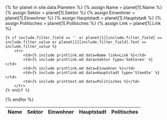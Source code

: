 <table>
<thead>
<tr><th>Name</th><th>Sektor</th><th>Einwohner</th><th>Hauptstadt</th><th>Politisches</th></tr>
</thead>
<tbody>
{% for planet in site.data.Planeten %}
    {% assign Name = planet[1].Name %}
    {% assign Sektor = planet[1].Sektor %}
    {% assign Einwohner = planet[1].Einwohner %}
    {% assign Hauptstadt = planet[1].Hauptstadt %}
    {% assign Politisches = planet[1].Politisches %}
    {% assign Link = planet[1].Link %}

    {% if include.filter_field == '' or planet[1][include.filter_field] == include.filter_value or planet[1][include.filter_field].Text == include.filter_value %}
        <tr>
            <td>{% include printlink.md data=Name link=Link %}</td>
            <td>{% include printlink.md data=Sektor type='Sektoren' %}</td>
            <td>{% include printlink.md data=Einwohner %}</td>
            <td>{% include printlink.md data=Hauptstadt type='Staedte' %}</td>
            <td>{% include printtext.md data=Politisches %}</td>
        </tr>
    {% endif %}
{% endfor %}
</tbody>
</table>
